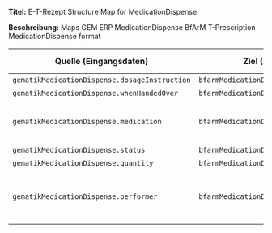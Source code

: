 
**Titel:** E-T-Rezept Structure Map for MedicationDispense

**Beschreibung:** Maps GEM ERP MedicationDispense BfArM T-Prescription MedicationDispense format

| Quelle (Eingangsdaten) | Ziel (Ausgabedaten) | Transformation & Beschreibung |
|------------------------|---------------------|-------------------------------|
| `gematikMedicationDispense.dosageInstruction` | `bfarmMedicationDispense.dosageInstruction` | TODO |
| `gematikMedicationDispense.whenHandedOver` | `bfarmMedicationDispense.whenHandedOver` | TODO |
| `gematikMedicationDispense.medication` | `bfarmMedicationDispense.medication` | Copy medication; ensure correct mapping from reference is stated |
| `gematikMedicationDispense.status` | `bfarmMedicationDispense.status` | TODO |
| `gematikMedicationDispense.quantity` | `bfarmMedicationDispense.quantity` | TODO |
| `gematikMedicationDispense.performer` | `bfarmMedicationDispense.performer` | Map performer.identifier to a reference to Organization with the identifier value |
